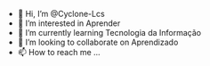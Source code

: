 - 👋 Hi, I’m @Cyclone-Lcs
- 👀 I’m interested in Aprender 
- 🌱 I’m currently learning  Tecnologia da Informação
- 💞️ I’m looking to collaborate on  Aprendizado 
- 📫 How to reach me ...

<!---
Cyclone-Lcs/Cyclone-Lcs is a ✨ special ✨ repository because its `README.md` (this file) appears on your GitHub profile.
You can click the Preview link to take a look at your changes.
--->
